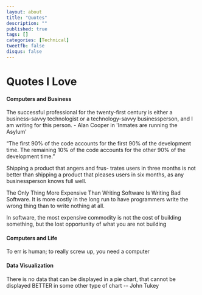 ```yaml
---
layout: about
title: "Quotes"
description: ""
published: true
tags: []
categories: [Technical]
tweetfb: false
disqus: false
---
```


# Quotes I Love

#### Computers and Business
The successful professional for the twenty-first century is either a business-savvy technologist or a technology-savvy businessperson, and I am writing for this person. - Alan Cooper in 'Inmates are running the Asylum'

“The first 90% of the code accounts for the first 90% of the development time. The remaining 10% of the code accounts for the other 90% of the development time.”

Shipping a product that angers and frus- trates users in three months is not better than shipping a product that pleases users in six months, as any businessperson knows full well.

The Only Thing More Expensive Than Writing Software Is Writing Bad Software. It is more costly in the long run to have programmers write the wrong thing than to write nothing at all.

In software, the most expensive commodity is not the cost of building something, but the lost opportunity of what you are not building

#### Computers and Life

To err is human; to really screw up, you need a computer

#### Data Visualization

There is no data that can be displayed in a pie chart, that cannot be displayed BETTER in some other type of chart
-- John Tukey

